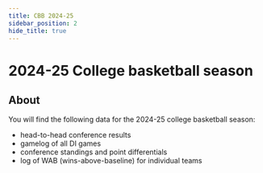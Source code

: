 ```yaml
---
title: CBB 2024-25
sidebar_position: 2
hide_title: true
---
```


# 2024-25 College basketball season

## About

You will find the following data for the 2024-25 college basketball season: 
- head-to-head conference results
- gamelog of all DI games
- conference standings and point differentials 
- log of WAB (wins-above-baseline) for individual teams 
